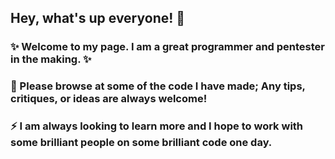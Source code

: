 ## Hey, what's up everyone! 👋
### ✨ Welcome to my page. I am a great programmer and pentester in the making. ✨
### 🔭 Please browse at some of the code I have made; Any tips, critiques, or ideas are always welcome!
### ⚡ I am always looking to learn more and I hope to work with some brilliant people on some brilliant code one day.


<!--
**IsiahTorresDaLegend/IsiahTorresDaLegend** is a ✨ _special_ ✨ repository because its `README.md` (this file) appears on your GitHub profile.

Here are some ideas to get you started:

- 🔭 I’m currently working on ...
- 🌱 I’m currently learning ...
- 👯 I’m looking to collaborate on ...
- 🤔 I’m looking for help with ...
- 💬 Ask me about ...
- 📫 How to reach me: ...
- 😄 Pronouns: ...
- ⚡ Fun fact: ...
-->

